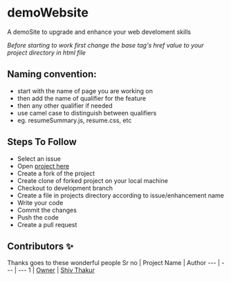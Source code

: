 # demoWebsite

A demoSite to upgrade and enhance your web develoment skills

*Before starting to work first change the base tag's href value to your project directory in html file*

## Naming convention:
- start with the name of page you are working on
- then add the name of qualifier for the feature
- then any other qualifier if needed
- use camel case to distinguish between qualifiers
- eg. resumeSummary.js, resume.css, etc

## Steps To Follow

- Select an issue
- Open [project here](https://github.com/ShivSt/demoWebsite)
- Create a fork of the project
- Create clone of forked project on your local machine
- Checkout to development branch
- Create a file in projects directory according to issue/enhancement name
- Write your code
- Commit the changes
- Push the code
- Create a pull request

## Contributors ✨

Thanks goes to these wonderful people
Sr no | Project Name | Author
--- | --- | ---
1 | [Owner](https://github.com/ShivSt/demoWebsite) | [Shiv Thakur](https://github.com/ShivSt)
